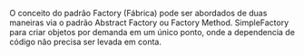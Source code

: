 O conceito do padrão Factory (Fábrica) pode ser abordados de duas maneiras via o padrão Abstract Factory ou Factory Method.
SimpleFactory para criar objetos por demanda em um único ponto, onde a dependencia de código não precisa ser levada em conta.